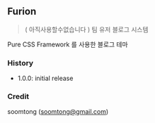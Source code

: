 ## Furion

> ( 아직사용할수없습니다 ) 팀 유저 블로그 시스템

Pure CSS Framework 를 사용한 블로그 테마

### History

- 1.0.0: initial release

### Credit

soomtong (soomtong@gmail.com)
